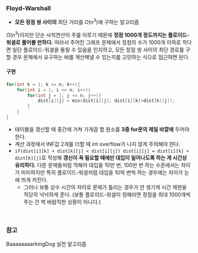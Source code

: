 ### Floyd-Warshall

- **모든 정점 쌍 사이의** 최단 거리를 $O(n^3)$에 구하는 알고리즘 

$O(n^3)$이지만 단순 사칙연산이 주를 이루기 때문에 **정점 1000개 정도까지는 플로이드-워셜로 풀어볼 만하다.** 따라서 주어진 그래프 문제에서 정점의 수가 1000개 이하로 작다면 일단 플로이드-워셜을 돌릴 수 있음을 인지하고, 모든 정점 쌍 사이의 최단 경로를 구할 경우 문제에서 요구하는 바를 계산해낼 수 있는지를 고민하는 식으로 접근하면 된다.

#### 구현

```c++
for(int k = 1; k <= n; k++){
    for(int i = 1; i <= n; i++){
        for(int j = 1; j <= n; j++){
            dist[i][j] = min(dist[i][j], dist[i][k]+dist[k][j]);
        }
    }
}
```

- 테이블을 갱신할 때 중간에 거쳐 가게끔 할 원소를 **3중 for문의 제일 바깥에** 두어야 한다.
- 계산 과정에서 INF값 2개를 더할 때 int overflow가 나지 않게 주의해야 한다. 
- `if(dist[i][k] + dist[k][j] < dist[i][j]) dist[i][j] = dist[i][k] + dist[k][j]`로 작성해 **갱신이 꼭 필요할 때에만 대입이 일어나도록 하는 게 시간상 유리하다.** 다른 문제들처럼 끽해야 대입을 10만 번, 100만 번 하는 수준에서는 차이가 미미하지만 특히 플로이드-워셜처럼 대입을 10억 번씩 하는 경우에는 차이가 눈에 띄게 커진다. 
	- 그러나 보통 상수 시간의 차이로 문제가 틀리는 경우가 안 생기게 시간 제한을 적당히 넉넉하게 준다. (보통 플로이드-워셜이 정해라면 정점을 최대 1000개씩 주는 건 썩 바람직한 상황이 아니다.)

<br>

### 참고

BaaaaaaaarkingDog 실전 알고리즘
